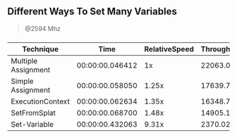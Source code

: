 
Different Ways To Set Many Variables
------------------------------------
> @2594 Mhz


### 


|Technique          |Time           |RelativeSpeed|Throughput|
|-------------------|---------------|-------------|----------|
|Multiple Assignment|00:00:00.046412|1x           |22063.07/s|
|Simple Assignment  |00:00:00.058050|1.25x        |17639.75/s|
|ExecutionContext   |00:00:00.062634|1.35x        |16348.71/s|
|SetFromSplat       |00:00:00.068700|1.48x        |14905.19/s|
|Set-Variable       |00:00:00.432063|9.31x        |2370.02/s |





